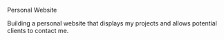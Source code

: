 Personal Website

Building a personal website that displays my projects and allows potential clients to contact me.
